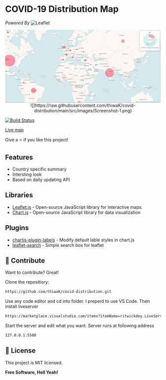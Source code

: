 
# __COVID-19 Distribution Map__


_Powered By_
<img width="600" src="https://rawgit.com/Leaflet/Leaflet/master/src/images/logo.svg" alt="Leaflet" />



<img align="center" width="600" src="https://raw.githubusercontent.com/thiwaK/covid-distribution/main/src/images/Screenshot-1.png" alt="Map">
<span style="display:block;text-align:center">![]https://raw.githubusercontent.com/thiwaK/covid-distribution/main/src/images/Screenshot-1.png)</span>


[![Build Status](https://travis-ci.org/joemccann/dillinger.svg?branch=master)](https://travis-ci.org/joemccann/dillinger)

[Live map]

Give a ⭐️ if you like this project!
## Features

- Country specific summary
- Intersting look
- Based on daily updating API


## Libraries
- [Leaflet.js] - Open-source JavaScript library for interactive maps. 
- [Chart.js] - Open-source JavaScript library for data visualization

## Plugins
- [chartjs-plugin-labels] - Modify default lable styles in chart.js
- [leaflet-search] - Simple search box for leaflet

## 🤝 Contribute

Want to contribute? Great!

Clone the repositiory:
```sh
https://github.com/thiwaK/covid-distribution.git
```

Use any code editor and cd into folder. I preperd to use VS Code.
Then install liveserver
```sh
https://marketplace.visualstudio.com/items?itemName=ritwickdey.LiveServer
```

Start the server and edit what you want. Server runs at following address
```sh
127.0.0.1:5500
```

## 📝 License

This project is MIT licensed.

**Free Software, Hell Yeah!**


[Chart.js]: <https://www.chartjs.org/>
[Leaflet.js]: <https://leafletjs.com/>
[chartjs-plugin-labels]: <https://github.com/emn178/chartjs-plugin-labels>
[leaflet-search]:<https://github.com/stefanocudini/leaflet-search>
[Live map]:<https://thiwak.github.io/covid-distribution/>

